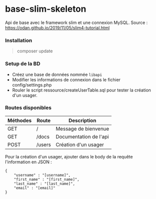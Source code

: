 # base-slim-skeleton
Api de base avec le framework slim et une connexion MySQL.
Source : https://odan.github.io/2019/11/05/slim4-tutorial.html

### Installation
> composer update

### Setup de la BD
- Créez une base de données nommée `libapi`
- Modifier les informations de connexion dans le fichier config/settings.php
- Rouler le script ressource/createUserTable.sql pour tester la création d'un usager.

### Routes disponibles
| Méthodes | Route  | Description                      |
| -------- | ------ | -------------------------------- |
| GET      | /      | Message de bienvenue             |
| GET      | /docs  | Documentation de l'api           |
| POST     | /users | Création d'un usager             |

Pour la création d'un usager, ajouter dans le body de la requête l'information en JSON : 
```
{
    "username" : "[username]",
    "first_name" : "[first_name]",
    "last_name" : "[last_name]",
    "email" : "[email]"
}
```
